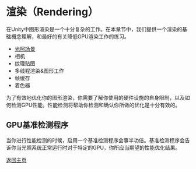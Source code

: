 # 渲染（Rendering）
在Unity中图形渲染是一个十分复杂的工作。在本章节中，我们提供一个渲染的基础概念理解，和最好的有关降低GPU渲染工作的练习。
- [光照场景](/Rendering/Lighting-Scenes.md)
- 相机
- 纹理贴图
- 多线程渲染&图形工作
- 帧缓存
- 着色器

为了有效地优化你的图形渲染，你需要了解你使用的硬件设施的自身限制，以及如何检测GPU性能。性能检测将帮助你检测和确认你所做的优化是十分有效的。
## GPU基准检测程序
当你进行性能检测的时候，启用一个基准检测程序会事半功倍。基准检测程序会告诉你当光照系统正常运行时对于特定的GPU，你所应当期望的性能优化结果。


[返回主页](/README.md)
